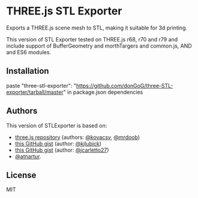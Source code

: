 # THREE.js STL Exporter 

Exports a THREE.js scene mesh to STL, making it suitable for 3d printing.

This version of STL Exporter tested on THREE.js r68, r70 and r79 and include support of BufferGeometry and morthTargers and common.js, AND and ES6 modules.

## Installation

paste "three-stl-exporter": "https://github.com/donGoG/three-STL-exporter/tarball/master" in package.json dependencies

## Authors 

This version of STLExporter is based on:
- [three.js repository](https://github.com/mrdoob/three.js/blob/a72347515fa34e892f7a9bfa66a34fdc0df55954/examples/js/exporters/STLExporter.js) (authors: [@kovacsv](http://github.com/kovacsv), [@mrdoob](http://github.com/mrdoob))
- [this GitHub gist](https://gist.github.com/kjlubick/fb6ba9c51df63ba0951f) (author: [@kjlubick](http://github.com/kjlubick))
- [this GitHub gist](https://gist.github.com/jcarletto27/e271bbb7639c4bed2427) (author: [@jcarletto27](http://github.com/kjlubick))
- [@atnartur](http://github.com/atnartur). 

## License 
MIT
